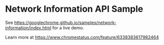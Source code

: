 Network Information API Sample
===
See https://googlechrome.github.io/samples/network-information/index.html for a live demo.

Learn more at https://www.chromestatus.com/feature/6338383617982464

